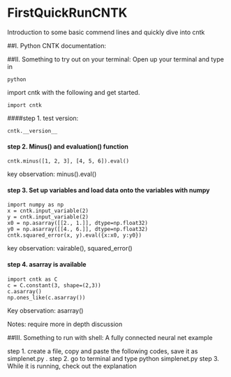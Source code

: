 # FirstQuickRunCNTK
Introduction to some basic commend lines and quickly dive into cntk

##I. Python CNTK documentation:

##II. Something to try out on your terminal:
Open up your terminal and type in
```
python
```
import cntk with the following and get started.
```
import cntk
```
####step 1. test version:
```
cntk.__version__
```
#### step 2. Minus() and evaluation() function
```
cntk.minus([1, 2, 3], [4, 5, 6]).eval()
```
key observation: minus().eval()

#### step 3. Set up variables and load data onto the variables with numpy
```
import numpy as np
x = cntk.input_variable(2)
y = cntk.input_variable(2)
x0 = np.asarray([[2., 1.]], dtype=np.float32)
y0 = np.asarray([[4., 6.]], dtype=np.float32)
cntk.squared_error(x, y).eval({x:x0, y:y0})
```
key observation: vairable(), squared_error()

#### step 4. asarray is available
```
import cntk as C
c = C.constant(3, shape=(2,3))
c.asarray()
np.ones_like(c.asarray())
```
Key observation: asarray()

Notes: require more in depth discussion

##III. Something to run with shell:
A fully connected neural net example
 
step 1. 
create a file, copy and paste the following codes, save it as simplenet.py . 
step 2. 
go to terminal and type python simplenet.py
step 3.
While it is running, check out the explanation
